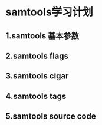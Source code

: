 # samtools学习计划

## 1.samtools 基本参数

## 2.samtools flags

## 3.samtools cigar

## 4.samtools tags 

## 5.samtools source code 
